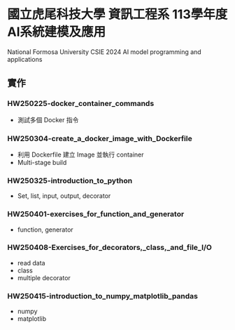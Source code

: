 # 國立虎尾科技大學 資訊工程系 113學年度 AI系統建模及應用
National Formosa University CSIE 2024 AI model programming and applications

## 實作
### HW250225-docker_container_commands
* 測試多個 Docker 指令

### HW250304-create_a_docker_image_with_Dockerfile
* 利用 Dockerfile 建立 Image 並執行 container
* Multi-stage build

### HW250325-introduction_to_python
* Set, list, input, output, decorator

### HW250401-exercises_for_function_and_generator
* function, generator

### HW250408-Exercises_for_decorators,_class,_and_file_I/O
* read data
* class
* multiple decorator

### HW250415-introduction_to_numpy_matplotlib_pandas
* numpy
* matplotlib